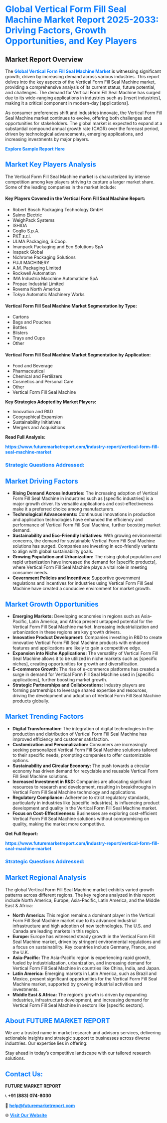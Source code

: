 <h1 style="color: #007BFF;">Global Vertical Form Fill Seal Machine Market Report 2025-2033: Driving Factors, Growth Opportunities, and Key Players</h1>

<section id="overview">
<h2>Market Report Overview</h2>
<p>The <a href="https://www.futuremarketreport.com/industry-report/vertical-form-fill-seal-machine-market" style="color: #007BFF; text-decoration: none;"><strong>Global Vertical Form Fill Seal Machine Market</strong></a> is witnessing significant growth, driven by increasing demand across various industries. This report delves into the key aspects of the Vertical Form Fill Seal Machine market, providing a comprehensive analysis of its current status, future potential, and challenges. The demand for Vertical Form Fill Seal Machine has surged due to its wide-ranging applications in industries such as [insert industries], making it a critical component in modern-day [applications].</p>
<p>As consumer preferences shift and industries innovate, the Vertical Form Fill Seal Machine market continues to evolve, offering both challenges and opportunities for stakeholders. The global market is expected to expand at a substantial compound annual growth rate (CAGR) over the forecast period, driven by technological advancements, emerging applications, and increasing investments by major players.</p>
</section>

<section id="overview">
<p><a href="https://www.futuremarketreport.com/request-sample/reportId=128621" style="color: #007BFF; text-decoration: none;"><strong>Explore Sample Report Here</strong></a></p>
</section>

<section id="key-players">
<h2 style="color: #007BFF;">Market Key Players Analysis</h2>
<p>The Vertical Form Fill Seal Machine market is characterized by intense competition among key players striving to capture a larger market share. Some of the leading companies in the market include:</p>
<h4>Key Players Covered in the Vertical Form Fill Seal Machine Report:</h4>
<ul><li>Robert Bosch Packaging Technology GmbH</li><li>Saimo Electric</li><li>WeighPack Systems</li><li>ISHIDA</li><li>Goglio S.p.A.</li><li>PKT s.r.l.</li><li>ULMA Packaging, S.Coop.</li><li>Imanpack Packaging and Eco Solutions SpA</li><li>Ixapack Global</li><li>Nichrome Packaging Solutions</li><li>FUJI MACHINERY</li><li>A.M. Packaging Limited</li><li>Rockwell Automation</li><li>IMA Industria Macchine Automatiche SpA</li><li>Propac Industrial Limited</li><li>Rovema North America</li><li>Tokyo Automatic Machinery Works</li></ul>
<h4>Vertical Form Fill Seal Machine Market Segmentation by Type:</h4>
<ul><li>Cartons</li><li>Bags and Pouches</li><li>Bottles</li><li>Blisters</li><li>Trays and Cups</li><li>Other</li></ul>

<h4>Vertical Form Fill Seal Machine Market Segmentation by Application:</h4>
<ul><li>Food and Beverage</li><li>Pharmaceutical</li><li>Chemical and Fertilizers</li><li>Cosmetics and Personal Care</li><li>Other</li><li>Vertical Form Fill Seal Machine</li></ul>
<p><strong>Key Strategies Adopted by Market Players:</strong></p>
<ul>
<li>Innovation and R&D</li>
<li>Geographical Expansion</li>
<li>Sustainability Initiatives</li>
<li>Mergers and Acquisitions</li>
</ul>
</section>

<section>
<p><strong>Read Full Analysis: </strong></p><a href="https://www.futuremarketreport.com/industry-report/vertical-form-fill-seal-machine-market" style="color: #007BFF; text-decoration: none;"><strong>https://www.futuremarketreport.com/industry-report/vertical-form-fill-seal-machine-market</strong></a>
<h3 style="color: #007BFF;">Strategic Questions Addressed:</h3>
</section>

<section id="driving-factors">
<h2 style="color: #007BFF;">Market Driving Factors</h2>
<ul>
<li><strong>Rising Demand Across Industries:</strong> The increasing adoption of Vertical Form Fill Seal Machine in industries such as [specific industries] is a major growth driver. Its versatile applications and cost-effectiveness make it a preferred choice among manufacturers.</li>
<li><strong>Technological Advancements:</strong> Continuous innovations in production and application technologies have enhanced the efficiency and performance of Vertical Form Fill Seal Machine, further boosting market demand.</li>
<li><strong>Sustainability and Eco-Friendly Initiatives:</strong> With growing environmental concerns, the demand for sustainable Vertical Form Fill Seal Machine solutions has surged. Companies are investing in eco-friendly variants to align with global sustainability goals.</li>
<li><strong>Growing Population and Urbanization:</strong> The rising global population and rapid urbanization have increased the demand for [specific products], where Vertical Form Fill Seal Machine plays a vital role in meeting consumer needs.</li>
<li><strong>Government Policies and Incentives:</strong> Supportive government regulations and incentives for industries using Vertical Form Fill Seal Machine have created a conducive environment for market growth.</li>
</ul>
</section>

<section id="growth-opportunities">
<h2 style="color: #007BFF;">Market Growth Opportunities</h2>
<ul>
<li><strong>Emerging Markets:</strong> Developing economies in regions such as Asia-Pacific, Latin America, and Africa present untapped potential for the Vertical Form Fill Seal Machine market. Increasing industrialization and urbanization in these regions are key growth drivers.</li>
<li><strong>Innovative Product Development:</strong> Companies investing in R&D to create innovative Vertical Form Fill Seal Machine products with enhanced features and applications are likely to gain a competitive edge.</li>
<li><strong>Expansion into Niche Applications:</strong> The versatility of Vertical Form Fill Seal Machine allows it to be utilized in niche markets such as [specific niches], creating opportunities for growth and diversification.</li>
<li><strong>E-commerce Growth:</strong> The rise of e-commerce platforms has created a surge in demand for Vertical Form Fill Seal Machine used in [specific applications], further boosting market growth.</li>
<li><strong>Strategic Partnerships and Collaborations:</strong> Industry players are forming partnerships to leverage shared expertise and resources, driving the development and adoption of Vertical Form Fill Seal Machine products globally.</li>
</ul>
</section>

<section id="trending-factors">
<h2 style="color: #007BFF;">Market Trending Factors</h2>
<ul>
<li><strong>Digital Transformation:</strong> The integration of digital technologies in the production and distribution of Vertical Form Fill Seal Machine has improved efficiency and customer satisfaction.</li>
<li><strong>Customization and Personalization:</strong> Consumers are increasingly seeking personalized Vertical Form Fill Seal Machine solutions tailored to their specific needs, prompting companies to offer customizable options.</li>
<li><strong>Sustainability and Circular Economy:</strong> The push towards a circular economy has driven demand for recyclable and reusable Vertical Form Fill Seal Machine solutions.</li>
<li><strong>Increased Investment in R&D:</strong> Companies are allocating significant resources to research and development, resulting in breakthroughs in Vertical Form Fill Seal Machine technology and applications.</li>
<li><strong>Regulatory Compliance:</strong> Adherence to strict regulatory standards, particularly in industries like [specific industries], is influencing product development and quality in the Vertical Form Fill Seal Machine market.</li>
<li><strong>Focus on Cost-Effectiveness:</strong> Businesses are exploring cost-efficient Vertical Form Fill Seal Machine solutions without compromising on quality, making the market more competitive.</li>
</ul>
</section>

<section>
<p><strong>Get Full Report: </strong></p><a href="https://www.futuremarketreport.com/industry-report/vertical-form-fill-seal-machine-market" style="color: #007BFF; text-decoration: none;"><strong>https://www.futuremarketreport.com/industry-report/vertical-form-fill-seal-machine-market</strong></a>
<h3 style="color: #007BFF;">Strategic Questions Addressed:</h3>
</section>


<section id="regional-analysis">
<h2 style="color: #007BFF;">Market Regional Analysis</h2>
<p>The global Vertical Form Fill Seal Machine market exhibits varied growth patterns across different regions. The key regions analyzed in this report include North America, Europe, Asia-Pacific, Latin America, and the Middle East & Africa:</p>
<ul>
<li><strong>North America:</strong> This region remains a dominant player in the Vertical Form Fill Seal Machine market due to its advanced industrial infrastructure and high adoption of new technologies. The U.S. and Canada are leading markets in this region.</li>
<li><strong>Europe:</strong> Europe has witnessed steady growth in the Vertical Form Fill Seal Machine market, driven by stringent environmental regulations and a focus on sustainability. Key countries include Germany, France, and the U.K.</li>
<li><strong>Asia-Pacific:</strong> The Asia-Pacific region is experiencing rapid growth, fueled by industrialization, urbanization, and increasing demand for Vertical Form Fill Seal Machine in countries like China, India, and Japan.</li>
<li><strong>Latin America:</strong> Emerging markets in Latin America, such as Brazil and Mexico, present significant opportunities for the Vertical Form Fill Seal Machine market, supported by growing industrial activities and investments.</li>
<li><strong>Middle East & Africa:</strong> The region’s growth is driven by expanding industries, infrastructure development, and increasing demand for Vertical Form Fill Seal Machine in sectors like [specific sectors].</li>
</ul>
</section>

<footer>
<h2 style="color: #007BFF;">About FUTURE MARKET REPORT</h2>
<p>We are a trusted name in market research and advisory services, delivering actionable insights and strategic support to businesses across diverse industries. Our expertise lies in offering:</p>

<p>Stay ahead in today’s competitive landscape with our tailored research solutions.</p>

<h2 style="color: #007BFF;">Contact Us:</h2>
<p><strong>FUTURE MARKET REPORT</strong></p>
<p>📞 <strong>+91 (883) 074-8030</strong></p>
<p>📧 <strong><a href="mailto:help@futuremarketreport.com" style="color: #007BFF;">help@futuremarketreport.com</a></strong></p>
<p>🌐 <strong><a href="https://www.futuremarketreport.com/" style="color: #007BFF;">Visit Our Website</a></strong></p>
</footer>